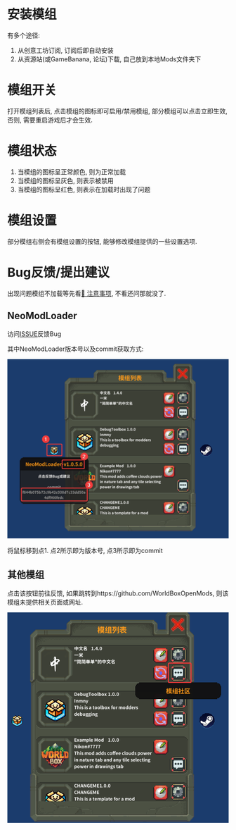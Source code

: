 # 安装模组

有多个途径:
1. 从创意工坊订阅, 订阅后即自动安装
2. 从资源站(或GameBanana, 论坛)下载, 自己放到本地Mods文件夹下

# 模组开关

打开模组列表后, 点击模组的图标即可启用/禁用模组, 部分模组可以点击立即生效, 否则, 需要重启游戏后才会生效.

# 模组状态

1. 当模组的图标呈正常颜色, 则为正常加载
2. 当模组的图标呈灰色, 则表示被禁用
3. 当模组的图标呈红色, 则表示在加载时出现了问题

# 模组设置

部分模组右侧会有模组设置的按钮, 能够修改模组提供的一些设置选项.

# Bug反馈/提出建议

出现问题模组不加载等先看[🐴 注意事项](./Attention.md), 不看还问那就没了.

## NeoModLoader

访问[ISSUE](https://github.com/WorldBoxOpenMods/ModLoader/issues/new?assignees=&labels=bug&projects=&template=bug-report-zh.yaml&title=%5BBug%5D%3A+)反馈Bug

其中NeoModLoader版本号以及commit获取方式:

![1703155191822](../image/PlayerUsage/1703155191822.png)

将鼠标移到点1. 点2所示即为版本号, 点3所示即为commit

## 其他模组

点击该按钮前往反馈, 如果跳转到https://github.com/WorldBoxOpenMods, 则该模组未提供相关页面或网址.

![1703155303361](../image/PlayerUsage/1703155303361.png)